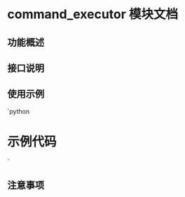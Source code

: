 ﻿# command_executor 模块文档

## 功能概述
<!-- 描述模块的主要功能和职责 -->

## 接口说明
<!-- 列出模块的主要类和函数 -->

## 使用示例
`python
# 示例代码
`

## 注意事项
<!-- 使用时的特殊注意事项 -->
